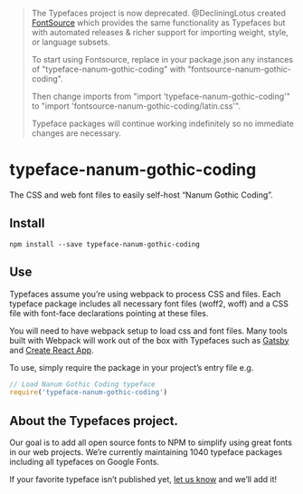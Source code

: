 >The Typefaces project is now deprecated. @DecliningLotus created
[FontSource](https://github.com/fontsource/fontsource) which provides the
same functionality as Typefaces but with automated releases & richer
support for importing weight, style, or language subsets.
>
>To start using Fontsource, replace in your package.json any instances of
"typeface-nanum-gothic-coding" with "fontsource-nanum-gothic-coding".
>
> Then change imports from "import 'typeface-nanum-gothic-coding'" to "import 'fontsource-nanum-gothic-coding/latin.css'".
>
>Typeface packages will continue working indefinitely so no immediate
>changes are necessary.

# typeface-nanum-gothic-coding

The CSS and web font files to easily self-host “Nanum Gothic Coding”.

## Install

`npm install --save typeface-nanum-gothic-coding`

## Use

Typefaces assume you’re using webpack to process CSS and files. Each typeface
package includes all necessary font files (woff2, woff) and a CSS file with
font-face declarations pointing at these files.

You will need to have webpack setup to load css and font files. Many tools built
with Webpack will work out of the box with Typefaces such as [Gatsby](https://github.com/gatsbyjs/gatsby)
and [Create React App](https://github.com/facebookincubator/create-react-app).

To use, simply require the package in your project’s entry file e.g.

```javascript
// Load Nanum Gothic Coding typeface
require('typeface-nanum-gothic-coding')
```

## About the Typefaces project.

Our goal is to add all open source fonts to NPM to simplify using great fonts in
our web projects. We’re currently maintaining 1040 typeface packages
including all typefaces on Google Fonts.

If your favorite typeface isn’t published yet, [let us know](https://github.com/KyleAMathews/typefaces)
and we’ll add it!
